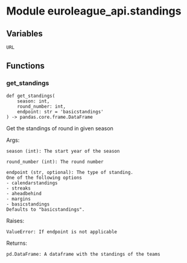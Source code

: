 # Module euroleague_api.standings

## Variables

```python3
URL
```

## Functions

    
### get_standings

```python3
def get_standings(
    season: int,
    round_number: int,
    endpoint: str = 'basicstandings'
) -> pandas.core.frame.DataFrame
```

Get the standings of round in given season

Args:

    season (int): The start year of the season

    round_number (int): The round number

    endpoint (str, optional): The type of standing.
    One of the following options
    - calendarstandings
    - streaks
    - aheadbehind
    - margins
    - basicstandings
    Defaults to "basicstandings".

Raises:

    ValueError: If endpoint is not applicable

Returns:

    pd.DataFrame: A dataframe with the standings of the teams
